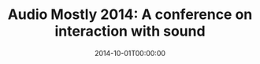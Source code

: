 ---
acronym: AM-2014
date: '2014-10-01T00:00:00'
ext_url: http://audiomostly.com/
location: Aalborg, Denmark
submission_date: '2014-07-18T00:00:00'
title: 'Audio Mostly 2014: A conference on interaction with sound'
---